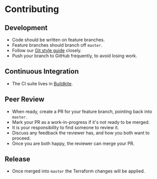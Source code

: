 # Contributing

## Development

- Code should be written on feature branches.
- Feature branches should branch off `master`.
- Follow our [Git style guide](https://github.com/everydayhero/styleguide/blob/master/Git.md) closely.
- Push your branch to GitHub frequently, to avoid losing work.

## Continuous Integration

- The CI suite lives in [Buildkite](https://buildkite.com/everyday-hero/buildkite-aws-stack).

## Peer Review

- When ready, create a PR for your feature branch, pointing back into `master`.
- Mark your PR as a work-in-progress if it's not ready to be merged.
- It is your responsibility to find someone to review it.
- Discuss any feedback the reviewer has, and how you both want to proceed.
- Once you are both happy, the reviewer can merge your PR.

## Release

- Once merged into `master` the Terraform changes will be applied.
